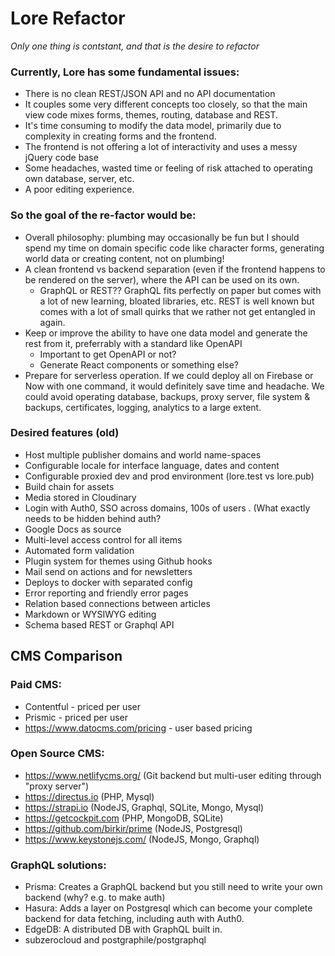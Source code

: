 # Lore Refactor

_Only one thing is contstant, and that is the desire to refactor_

### Currently, Lore has some fundamental issues:

- There is no clean REST/JSON API and no API documentation
- It couples some very different concepts too closely, so that the main view code mixes forms, themes, routing, database and REST.
- It's time consuming to modify the data model, primarily due to complexity in creating forms and the frontend.
- The frontend is not offering a lot of interactivity and uses a messy jQuery code base
- Some headaches, wasted time or feeling of risk attached to operating own database, server, etc.
- A poor editing experience.

### So the goal of the re-factor would be:

- Overall philosophy: plumbing may occasionally be fun but I should spend my time on domain specific code like character forms, generating world data or creating content, not on plumbing!
- A clean frontend vs backend separation (even if the frontend happens to be rendered on the server), where the API can be used on its own.
    - GraphQL or REST?? GraphQL fits perfectly on paper but comes with a lot of new learning, bloated libraries, etc. REST is well known but comes with a lot of small quirks that we rather not get entangled in again.
- Keep or improve the ability to have one data model and generate the rest from it, preferrably with a standard like OpenAPI
    - Important to get OpenAPI or not?
    - Generate React components or something else?
- Prepare for serverless operation. If we could deploy all on Firebase or Now with one command, it would definitely save time and headache. We could avoid operating database, backups, proxy server, file system & backups, certificates, logging, analytics to a large extent.

### Desired features (old)

- Host multiple publisher domains and world name-spaces
- Configurable locale for interface language, dates and content
- Configurable proxied dev and prod environment (lore.test vs lore.pub)
- Build chain for assets
- Media stored in Cloudinary
- Login with Auth0, SSO across domains, 100s of users . (What exactly needs to be hidden behind auth?
- Google Docs as source
- Multi-level access control for all items
- Automated form validation
- Plugin system for themes using Github hooks
- Mail send on actions and for newsletters
- Deploys to docker with separated config
- Error reporting and friendly error pages
- Relation based connections between articles
- Markdown or WYSIWYG editing
- Schema based REST or Graphql API

## CMS Comparison

### Paid CMS:

- Contentful - priced per user
- Prismic - priced per user
- https://www.datocms.com/pricing - user based pricing

### Open Source CMS:

- https://www.netlifycms.org/ (Git backend but multi-user editing through "proxy server")
- https://directus.io (PHP, Mysql)
- https://strapi.io (NodeJS, Graphql, SQLite, Mongo, Mysql)
- https://getcockpit.com (PHP, MongoDB, SQLite)
- https://github.com/birkir/prime (NodeJS, Postgresql)
- https://www.keystonejs.com/ (NodeJS, Mongo, Graphql)

### GraphQL solutions:

- Prisma: Creates a GraphQL backend but you still need to write your own backend (why? e.g. to make auth)
- Hasura: Adds a layer on Postgresql which can become your complete backend for data fetching, including auth with Auth0.
- EdgeDB: A distributed DB with GraphQL built in.
- subzerocloud and postgraphile/postgraphql
